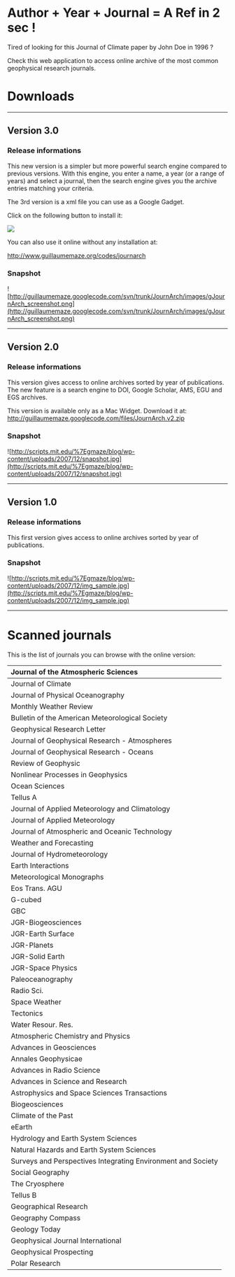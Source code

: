 # Author + Year + Journal = A Ref in 2 sec ! #

Tired of looking for this Journal of Climate paper by John Doe in 1996 ?

Check this web application to access online archive of the most common geophysical research journals.


# Downloads #

---

## Version 3.0 ##

### Release informations ###

This new version is a simpler but more powerful search engine compared to previous versions. With this engine, you enter a name, a year (or a range of years) and select a journal, then the search engine gives you the archive entries matching your criteria.

The 3rd version is a xml file you can use as a Google Gadget.

Click on the following button to install it:

[![](http://buttons.googlesyndication.com/fusion/add.gif)](http://fusion.google.com/add?source=atgs&moduleurl=http%3A//guillaumemaze.googlecode.com/svn/trunk/JournArch/JournArch_v3.xml)

You can also use it online without any installation at:

http://www.guillaumemaze.org/codes/journarch

### Snapshot ###
![http://guillaumemaze.googlecode.com/svn/trunk/JournArch/images/gJournArch_screenshot.png](http://guillaumemaze.googlecode.com/svn/trunk/JournArch/images/gJournArch_screenshot.png)


---

## Version 2.0 ##

### Release informations ###
This version gives access to online archives sorted by year of publications.
The new feature is a search engine to DOI, Google Scholar, AMS, EGU and EGS archives.

This version is available only as a Mac Widget.
Download it at:
http://guillaumemaze.googlecode.com/files/JournArch.v2.zip

### Snapshot ###
![http://scripts.mit.edu/%7Egmaze/blog/wp-content/uploads/2007/12/snapshot.jpg](http://scripts.mit.edu/%7Egmaze/blog/wp-content/uploads/2007/12/snapshot.jpg)


---

## Version 1.0 ##

### Release informations ###
This first version gives access to online archives sorted by year of publications.

### Snapshot ###
![http://scripts.mit.edu/%7Egmaze/blog/wp-content/uploads/2007/12/img_sample.jpg](http://scripts.mit.edu/%7Egmaze/blog/wp-content/uploads/2007/12/img_sample.jpg)


---

# Scanned journals #

This is the list of journals you can browse with the online version:

|Journal of the Atmospheric Sciences|
|:----------------------------------|
|Journal of Climate|
|Journal of Physical Oceanography|
|Monthly Weather Review|
|Bulletin of the American Meteorological Society|
|Geophysical Research Letter|
|Journal of Geophysical Research - Atmospheres|
|Journal of Geophysical Research - Oceans|
|Review of Geophysic|
|Nonlinear Processes in Geophysics|
|Ocean Sciences|
|Tellus A|
|Journal of Applied Meteorology and Climatology|
|Journal of Applied Meteorology|
|Journal of Atmospheric and Oceanic Technology|
|Weather and Forecasting|
|Journal of Hydrometeorology|
|Earth Interactions|
|Meteorological Monographs|
|Eos Trans. AGU|
|G-cubed|
|GBC|
|JGR-Biogeosciences|
|JGR-Earth Surface|
|JGR-Planets|
|JGR-Solid Earth|
|JGR-Space Physics|
|Paleoceanography|
|Radio Sci.|
|Space Weather|
|Tectonics|
|Water Resour. Res.|
|Atmospheric Chemistry and Physics|
|Advances in Geosciences|
|Annales Geophysicae|
|Advances in Radio Science|
|Advances in Science and Research|
|Astrophysics and Space Sciences Transactions|
|Biogeosciences|
|Climate of the Past|
|eEarth|
|Hydrology and Earth System Sciences|
|Natural Hazards and Earth System Sciences|
|Surveys and Perspectives Integrating Environment and Society|
|Social Geography|
|The Cryosphere|
|Tellus B|
|Geographical Research|
|Geography Compass|
|Geology Today|
|Geophysical Journal International|
|Geophysical Prospecting|
|Polar Research|